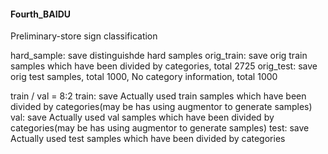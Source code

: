 #### Fourth_BAIDU

Preliminary-store sign classification

hard_sample: save distinguishde hard samples
orig_train: save orig train samples which have been divided by categories, total 2725
orig_test: save orig test samples, total 1000, No category information, total 1000

train / val = 8:2
train: save Actually used train samples which have been divided by categories(may be has using augmentor to generate samples)
val: save Actually used val samples which have been divided by categories(may be has using augmentor to generate samples)
test: save Actually used test samples which have been divided by categories